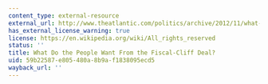 ```yaml
---
content_type: external-resource
external_url: http://www.theatlantic.com/politics/archive/2012/11/what-do-the-people-want-from-the-fiscal-cliff-deal/265498/
has_external_license_warning: true
license: https://en.wikipedia.org/wiki/All_rights_reserved
status: ''
title: What Do the People Want From the Fiscal-Cliff Deal?
uid: 59b22587-e805-480a-8b9a-f1838095ecd5
wayback_url: ''
---
```

